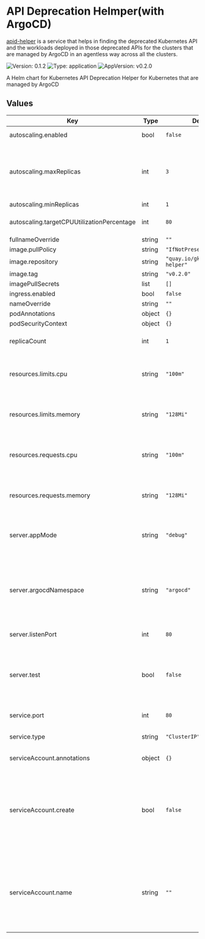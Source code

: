 # API Deprecation Helmper(with ArgoCD)
[apid-helper](https://github.com/gkarthiks/argo-apid-helper) is a service that helps in finding the deprecated Kubernetes API and the workloads deployed in those deprecated APIs for the clusters that are managed by ArgoCD in an agentless way across all the clusters.


![Version: 0.1.2](https://img.shields.io/badge/Version-0.1.2-informational?style=flat-square) ![Type: application](https://img.shields.io/badge/Type-application-informational?style=flat-square) ![AppVersion: v0.2.0](https://img.shields.io/badge/AppVersion-v0.2.0-informational?style=flat-square)

A Helm chart for Kubernetes API Deprecation Helper for Kubernetes that are managed by ArgoCD

## Values

| Key | Type | Default | Description |
|-----|------|---------|-------------|
| autoscaling.enabled | bool | `false` | Enables the HPA |
| autoscaling.maxReplicas | int | `3` | Maximum instances to be deployed whne HPA is enabled and reached the throttling |
| autoscaling.minReplicas | int | `1` |  |
| autoscaling.targetCPUUtilizationPercentage | int | `80` | Target CPU throttling to for HPA |
| fullnameOverride | string | `""` |  |
| image.pullPolicy | string | `"IfNotPresent"` |  |
| image.repository | string | `"quay.io/gkarthics/apid-helper"` |  |
| image.tag | string | `"v0.2.0"` |  |
| imagePullSecrets | list | `[]` |  |
| ingress.enabled | bool | `false` |  |
| nameOverride | string | `""` |  |
| podAnnotations | object | `{}` |  |
| podSecurityContext | object | `{}` |  |
| replicaCount | int | `1` | Total number of instances to be deployed |
| resources.limits.cpu | string | `"100m"` | Maximum CPU to be reached before throttling |
| resources.limits.memory | string | `"128Mi"` | Maximum memory to be reached before throttling |
| resources.requests.cpu | string | `"100m"` | Minimum CPU that is requested for pod deployment |
| resources.requests.memory | string | `"128Mi"` | Minimum memory that is requested for pod deployment |
| server.appMode | string | `"debug"` | Prints all the logs from Debug level, alternate: `production` |
| server.argocdNamespace | string | `"argocd"` | Namespace where the ArgoCD infra is deployed and the cluster secrets are managed by ArgoCD Server |
| server.listenPort | int | `80` | Server HTTP listening port |
| server.test | bool | `false` | Deployes the test pod as part of the chart and does the health chcek as a one off job |
| service.port | int | `80` | Service HTTP port |
| service.type | string | `"ClusterIP"` | Type of the kubernetes service |
| serviceAccount.annotations | object | `{}` | Annotations for SA |
| serviceAccount.create | bool | `false` | When create is true, creates the service account, cluste role and bindings for accessing the ArgoCD managed secrets |
| serviceAccount.name | string | `""` | The service account name that needs to passed which should have access to the ArgoCD managed secrets for the ClusterSecrets |
